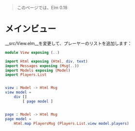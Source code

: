 >このページでは、Elm 0.18

# メインビュー

__src/View.elm__を変更して、プレーヤーのリストを追加します：

```elm
module View exposing (..)

import Html exposing (Html, div, text)
import Messages exposing (Msg(..))
import Models exposing (Model)
import Players.List


view : Model -> Html Msg
view model =
    div []
        [ page model ]


page : Model -> Html Msg
page model =
    Html.map PlayersMsg (Players.List.view model.players)
```
